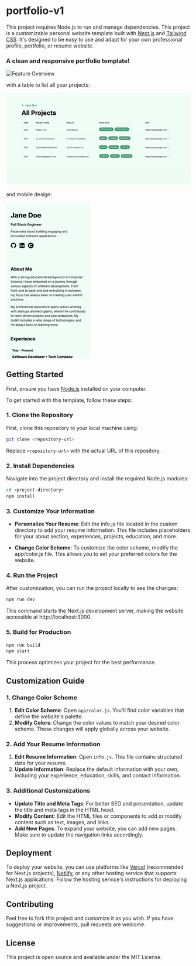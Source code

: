 # portfolio-v1

This project requires Node.js to run and manage dependencies. This project is a customizable personal website template built with [Next.js](https://nextjs.org/) and [Tailwind CSS](https://tailwindcss.com/). It's designed to be easy to use and adapt for your own professional profile, portfolio, or resume website.

### A clean and responsive portfolio template!

![Feature Overview](/public/demo.gif "Feature Overview")

with a table to list all your projects:

![Feature Overview](/public/archive-screen-page.png "Projects Table")

and mobile design:

<img src="/public/mobile-screen-page.png" alt="Mobile Design" title="Projects Table" width="230" height="425"/>

## Getting Started

First, ensure you have [Node.js](https://nodejs.org/en) installed on your computer. 

To get started with this template, follow these steps:

### 1. Clone the Repository

First, clone this repository to your local machine using:

```bash
git clone <repository-url>
```

Replace `<repository-url>` with the actual URL of this repository.

### 2. Install Dependencies

Navigate into the project directory and install the required Node.js modules:

```bash
cd <project-directory>
npm install
```

### 3. Customize Your Information

- **Personalize Your Resume**: Edit the info.js file located in the custom directory to add your resume information. This file includes placeholders for your about section, experiences, projects, education, and more.

- **Change Color Scheme**: To customize the color scheme, modify the app/color.js file. This allows you to set your preferred colors for the website.

### 4. Run the Project

After customization, you can run the project locally to see the changes:
```bash
npm run dev
```

This command starts the Next.js development server, making the website accessible at http://localhost:3000.

### 5. Build for Production
```bash
npm run build
npm start
```
This process optimizes your project for the best performance.

## Customization Guide
### 1. Change Color Scheme
1. **Edit Color Scheme**: Open `app/color.js`. You'll find color variables that define the website's palette.
2. **Modify Colors**: Change the color values to match your desired color scheme. These changes will apply globally across your website.
### 2. Add Your Resume Information
1. **Edit Resume Information**: Open `info.js`. This file contains structured data for your resume.
2. **Update Information**: Replace the default information with your own, including your experience, education, skills, and contact information.
### 3. Additional Customizations
- **Update Title and Meta Tags**: For better SEO and presentation, update the title and meta tags in the HTML head.
- **Modify Content**: Edit the HTML files or components to add or modify content such as text, images, and links.
- **Add New Pages**: To expand your website, you can add new pages. Make sure to update the navigation links accordingly.

## Deployment
To deploy your website, you can use platforms like [Vercel](https://vercel.com/) (recommended for Next.js projects), [Netlify](https://www.netlify.com/), or any other hosting service that supports Next.js applications. Follow the hosting service's instructions for deploying a Next.js project.

## Contributing
Feel free to fork this project and customize it as you wish. If you have suggestions or improvements, pull requests are welcome.

## License
This project is open source and available under the MIT License.
